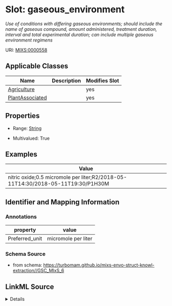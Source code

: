 # Slot: gaseous_environment


_Use of conditions with differing gaseous environments; should include the name of gaseous compound, amount administered, treatment duration, interval and total experimental duration; can include multiple gaseous environment regimens_



URI: [MIXS:0000558](https://w3id.org/mixs/0000558)



<!-- no inheritance hierarchy -->




## Applicable Classes

| Name | Description | Modifies Slot |
| --- | --- | --- |
[Agriculture](Agriculture.md) |  |  yes  |
[PlantAssociated](PlantAssociated.md) |  |  yes  |







## Properties

* Range: [String](String.md)

* Multivalued: True






## Examples

| Value |
| --- |
| nitric oxide;0.5 micromole per liter;R2/2018-05-11T14:30/2018-05-11T19:30/P1H30M |

## Identifier and Mapping Information





### Annotations

| property | value |
| --- | --- |
| Preferred_unit | micromole per liter |



### Schema Source


* from schema: https://turbomam.github.io/mixs-envo-struct-knowl-extraction//GSC_MIxS_6




## LinkML Source

<details>
```yaml
name: gaseous_environment
annotations:
  Preferred_unit:
    tag: Preferred_unit
    value: micromole per liter
description: Use of conditions with differing gaseous environments; should include
  the name of gaseous compound, amount administered, treatment duration, interval
  and total experimental duration; can include multiple gaseous environment regimens
title: gaseous environment
notes:
- environment
examples:
- value: nitric oxide;0.5 micromole per liter;R2/2018-05-11T14:30/2018-05-11T19:30/P1H30M
from_schema: https://turbomam.github.io/mixs-envo-struct-knowl-extraction//GSC_MIxS_6
rank: 1000
slot_uri: MIXS:0000558
multivalued: true
alias: gaseous_environment
domain_of:
- Agriculture
- PlantAssociated
range: string

```
</details>